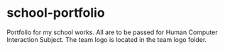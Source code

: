 # school-portfolio

Portfolio for my school works. All are to be passed for Human Computer Interaction Subject. The team logo is located in the team logo folder.
